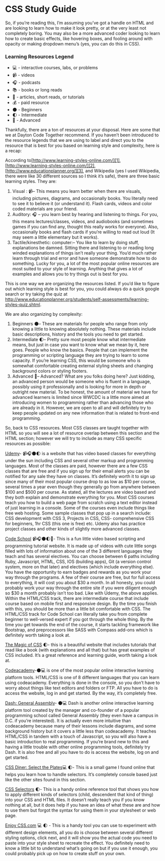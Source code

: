 <h1>CSS Study Guide</h1>

So, if you’re reading this, I’m assuming you’ve got a handle on HTML and are looking to learn how to make it look pretty, or at the very least not completely boring. You may also be a more advanced coder looking to learn how to create basic effects, like hovering boxes, and fooling around with opacity or making dropdown menu’s (yes, you can do this in CSS). 

### Learning Resources Legend
* :computer: - interactive courses, labs, or problems
* :video_camera: - videos
* :headphones: - podcasts
* :books: - books or long reads
* :page_facing_up: - articles, short reads, or tutorials
* :moneybag: - paid resource
* :new_moon: - Beginners 
* :first_quarter_moon: - Intermediate
* :full_moon_with_face: - Advanced

Thankfully, there are a ton of resources at your disposal.  Here are some that we at Dayton Code Together recommend.
If you haven’t been introduced to the resource legends that we are using to label and direct you to the resource that is best for you based on learning style and complexity, here is a recap:

According to[http://www.learning-styles-online.com/][1], [http://www.learning-styles-online.com/][2], [http://www.educationplanner.org/][3], and Wikipedia (yes I used Wikipedia, there were like 30 different sources so I think it’s safe), there are three basic learning styles. They are:

 1. Visual : :video_camera:– This means you learn better when there are visuals, including pictures, diagrams, and occasionally books. You literally need to see it to believe it (or understand it). Flash cards, videos and color coded materials are your friend.
 2. Auditory: :headphones: – you learn best by hearing and listening to things. For you, this means lectures/classes, videos, and audiobooks (and sometimes games if you can find any, thought this really works for everyone). Also, occasionally books and flash cards if you’re willing to read out loud (It may seem a little elementary but it works).
 3. Tactile/kinesthetic: computer:– You like to learn by doing stuff, explanations be damned. Sitting there and listening to or reading long winded explanations of things isn’t really your thing. You’d much rather learn through trial and error and have someone demonstrate how to do something. Lucky for you, a lot of the most popular online resources are most suited to your style of learning. Anything that gives a lot of examples and allows you to try things out is best for you. 


This is one way we are organizing the resources listed. If you’d like to figure out which learning style is best for you, you could always do a quick google search or try taking the quiz at http://www.educationplanner.org/students/self-assessments/learning-styles-quiz.shtml.  


We are also organizing by complexity:

 1. Beginners :new_moon:– These are materials for people who range from only knowing a little to knowing absolutely nothing. These materials include basic descriptions, history and the tools you need to get started. 
 2. Intermediate :first_quarter_moon:– Pretty sure most people know what intermediate means, but just in case you want to know what we mean by it, here goes. People who know the basics. People that can implement the programming or scripting language they are trying to learn to some capacity. If you’re learning CSS, this would be someone who is somewhat comfortable creating external styling sheets and changing background colors or styling footers.
 3. Advanced :full_moon_with_face:– Advanced? What are you folks doing here? Just kidding, an advanced person would be someone who is fluent in a language, possibly using it professionally and is looking for more in depth or outright new material. To be honest, the amount of material we have for advanced learners is limited since WWCDC is a little more aimed at introducing women to programming rather than advancing those who are already in it. However, we are open to all and will definitely try to keep people updated on any new information that is related to front-end programming.
 

So, back to CSS resources. Most CSS classes are taught together with HTML so you will see a lot of resource overlap between this section and the HTML section; however we will try to include as many CSS specific resources as possible:

[Udemy][4]- :video_camera::headphones::new_moon::first_quarter_moon: is a website that has video based classes for everything under the sun including CSS and several other markup and programming languages. Most of the classes are paid, however there are a few CSS classes that are free and if you sign up for their email alerts you can be notified for any sale they have on classes. It’s definitely worth it to sign up since many of their most popular course drop to as low as $10 per course, several times a year even though they generally  go from anywhere between $100 and $500 per course. As stated, all the lectures are video based and they both explain and demonstrate everything for you. Most CSS courses teach you how to build a web page from scratch using a text editor instead of just learning in a console. Some of the courses even include things like free web hosting. Some sample classes that pop up in a search include: CSS development with CSS 3, Projects in CSS, CSS- comprehensive CSS for beginners, 1hr CSS (this one is free) etc. Udemy also has practice project classes and other kinds of slightly more advanced classes.


[Code School][5] :video_camera::headphones::new_moon::first_quarter_moon::full_moon_with_face:- This is a fun little video based scripting and programming tutorial website. It is made up of videos with cute little songs filled with lots of information about one of the 3 different languages they teach and has several electives. You can choose between 6 paths including Ruby, Javascript, HTML, CSS, IOS (building apps), Git (a version control system, more on that later) and electives (which include everything else). You have the opportunity to earn badges and rewards as you work your way through the programs. A few of their course are free, but for full access to everything, it will cost you about $30 a month. In all honesty, you could probably work your way through the entire site if you were diligent enough so $30 a month probably isn’t too bad. Like with Udemy, the above applies. Within the HTML/CSS track, there are intermediate course that include course based on mobile first and responsive design. By the time you finish with this, you should be more than a little bit comfortable with CSS. The HTML/CSS track for Code School can literally take you from complete beginner to well-versed expert if you got through the whole thing. By the time you get towards the end of the course, it starts tackling framework like Bootstrap, and preprocessors like SASS with Compass add-ons which is definitely worth taking a look at.


[The Magic of CSS][6] :first_quarter_moon:- this is a beautiful website that includes tutorials that read like a book (with explanations and all that) but has great examples of CSS included. It’s a great reference and learning guide, worth taking a look at. 

[Codeacademy][7]-:new_moon::computer: is one of the most popular online interactive learning platform tools. HTML/CSS is one of 8 different languages that you can learn using codeacademy. Everything is done in the console, so you don’t have to worry about things like text editors and folders or FTP. All you have to do is access the website, log in and get started. By the way, it’s completely free.

[Dash: General Assembly][8]- :new_moon::computer: Dash is another online interactive learning platform tool created by the manager and co-founder of a popular programming school called General Assembly (they even have a campus in D.C. if you’re interested). It is actually even more intuitive than codeacademy because many of their lessons include diagrams, and some background history but it covers a little less than codeacademy. It teaches HTML/CSS in tandem with a touch of Javascript, so you will also have a basic introduction to real programming. If you’re brand new to this and having a little trouble with other online programming tools, definitely try Dash. It is also free and all you have to do is access the website, log on and get started. 

[CSS Diner: Select the Plates][9]:computer: :first_quarter_moon:- This is a small game I found online that helps you learn how to handle selectors. It’s completely console based just like the other sites found in this section.

[CSS Selectors][10] :first_quarter_moon:- This is a handy online reference tool that shows you how to apply different kinds of selectors (child, descendent that kind of thing) into your CSS and HTML files. It doesn’t really teach you if you know nothing at all, but it does help if you have an idea of what these are and how to use them but forgot the syntax for using them in your stylesheet or web page.

[Enjoy CSS.com][11] :computer: :first_quarter_moon: - This is a handy tool you can use to experiment with different design elements, all you do is choose between several different styling options, click next, and it will show you the actual code you need to paste into your style sheet to recreate the effect. You definitely need to know a little bit to understand what’s going on but if you use it enough, you could probably pick up on how to create stuff on your own. 


  [1]: http://www.learning-styles-online.com/
  [2]: http://www.learning-styles-online.com/
  [3]: http://www.educationplanner.org/
  [4]: https://www.udemy.com/
  [5]: https://www.codeschool.com/
  [6]: http://adamschwartz.co/magic-of-css/
  [7]: http://www.codecademy.com/
  [8]: https://dash.generalassemb.ly/
  [9]: http://flukeout.github.io/
  [10]: http://benhowdle.im/cssselectors/
  [11]: http://enjoycss.com/
